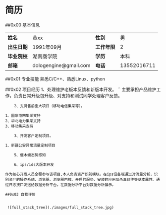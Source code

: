 简历
=======
##0x00 基本信息
<table>
<tbody>
<tr><td><b>姓名</b></td><td>黄xx</td><td><b>性别</b></td><td>男</td></tr>
<tr><td><b>出生日期</b></td><td>1991年09月</td><td><b>工作年限</b></td><td>2</td></tr>
<tr><td><b>毕业院校</b></td><td>湖南商学院</td><td><b>学历</b></td><td>本科</td></tr>
<tr><td><b>邮箱</b></td><td>dologengine@gmail.com</td><td><b>电话</b></td><td>13552016711</td></tr>
</tbody>
</table>


##0x01 专业技能
	熟悉C/C++、熟悉Linux、python

##0x02 项目经历
	1、处理维护老板本反馈和新版本开发。
``
	主要承担产品维护工作，负责日常升级包升级、对支持和测试同学处理客户反馈。
```
	2、支持售前重大项目（移动电信集采等）。
```
	1、国家电网集采支持
	2、华北电力集采支持
	3、移动集采支持
```
	3、开发客户定制项目。
```
	1、新疆公安异常流量定制项目
```
	5、僵木蠕态势感知
```
```
	6、ips/ids大版本开发

```
	作为核心开发人员全程参与该项目,本人负责资产识别模块。在ips设备端通过对流量分析，识别资产的操作系统、浏览器、浏览器内核、开启的服务、安装的应用及杀毒软件等基本属性。通过日志接口发送给数据分析平台。在数据分析平台对数据分析展示。
```
##0x03 自我评价


 ![full_stack_tree](./images/full_stack_tree.jpg)
